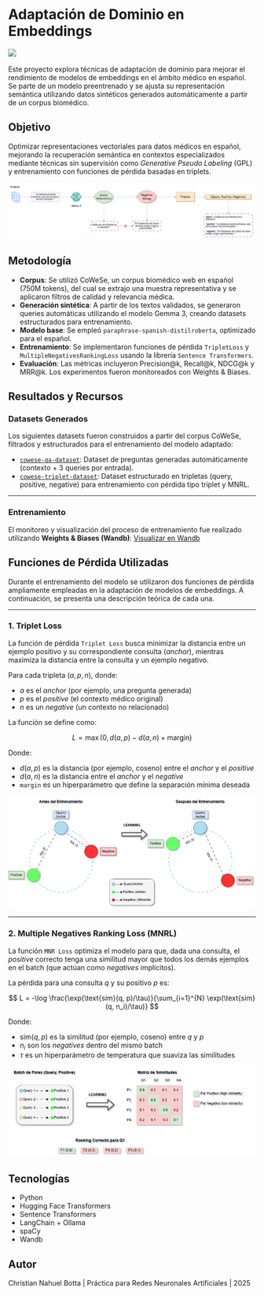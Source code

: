 # Adaptación de Dominio en Embeddings

<a href="www.linkedin.com/in/christian-n-botta/"><img src="https://img.shields.io/badge/Follow%20Chris-blue.svg?logo=linkedin"></a>

Este proyecto explora técnicas de adaptación de dominio para mejorar el rendimiento de modelos de embeddings en el ámbito médico en español. Se parte de un modelo preentrenado y se ajusta su representación semántica utilizando datos sintéticos generados automáticamente a partir de un corpus biomédico.

## Objetivo

Optimizar representaciones vectoriales para datos médicos en español, mejorando la recuperación semántica en contextos especializados mediante técnicas sin supervisión como *Generative Pseudo Labeling* (GPL) y entrenamiento con funciones de pérdida basadas en triplets.

![Diagrama de Adaptación de Dominio - Flujo de generacion de datos etiquetados](./imgs/domain_adaptation.png)

## Metodología

* **Corpus**: Se utilizó CoWeSe, un corpus biomédico web en español (750M tokens), del cual se extrajo una muestra representativa y se aplicaron filtros de calidad y relevancia médica.
* **Generación sintética**: A partir de los textos validados, se generaron queries automáticas utilizando el modelo Gemma 3, creando datasets estructurados para entrenamiento.
* **Modelo base**: Se empleó `paraphrase-spanish-distilroberta`, optimizado para el español.
* **Entrenamiento**: Se implementaron funciones de pérdida `TripletLoss` y `MultipleNegativesRankingLoss` usando la librería `Sentence Transformers`.
* **Evaluación**: Las métricas incluyeron Precision\@k, Recall\@k, NDCG\@k y MRR\@k. Los experimentos fueron monitoreados con Weights & Biases.


## Resultados y Recursos

### Datasets Generados

Los siguientes datasets fueron construidos a partir del corpus CoWeSe, filtrados y estructurados para el entrenamiento del modelo adaptado:

* [`cowese-qa-dataset`](https://huggingface.co/datasets/chrisnb1/cowese-qa-dataset): Dataset de preguntas generadas automáticamente (contexto + 3 queries por entrada).
* [`cowese-triplet-dataset`](https://huggingface.co/datasets/chrisnb1/cowese-triplet-dataset): Dataset estructurado en tripletas (query, positive, negative) para entrenamiento con pérdida tipo triplet y MNRL.

---

### Entrenamiento

El monitoreo y visualización del proceso de entrenamiento fue realizado utilizando **Weights & Biases (Wandb)**:
[Visualizar en Wandb](https://wandb.ai/chrisnb1/sentence-transformers?nw=nwuserchrisbotta1)


##  Funciones de Pérdida Utilizadas

Durante el entrenamiento del modelo se utilizaron dos funciones de pérdida ampliamente empleadas en la adaptación de modelos de embeddings. A continuación, se presenta una descripción teórica de cada una.

---

### 1. Triplet Loss

La función de pérdida `Triplet Loss` busca minimizar la distancia entre un ejemplo positivo y su correspondiente consulta (*anchor*), mientras maximiza la distancia entre la consulta y un ejemplo negativo.

Para cada tripleta $(a, p, n)$, donde:

* $a$ es el *anchor* (por ejemplo, una pregunta generada)
* $p$ es el *positive* (el contexto médico original)
* $n$ es un *negative* (un contexto no relacionado)

La función se define como:

$$
L = \max(0, d(a, p) - d(a, n) + \text{margin})
$$

Donde:

* $d(a, p)$ es la distancia (por ejemplo, coseno) entre el *anchor* y el *positive*
* $d(a, n)$ es la distancia entre el *anchor* y el *negative*
* `margin` es un hiperparámetro que define la separación mínima deseada


![Triplet Loss](./imgs/tploss.png)

---

### 2. Multiple Negatives Ranking Loss (MNRL)

La función `MNR Loss` optimiza el modelo para que, dada una consulta, el *positive* correcto tenga una similitud mayor que todos los demás ejemplos en el batch (que actúan como *negatives* implícitos).

La pérdida para una consulta $q$ y su positivo $p$ es:

$$
L = -\log \frac{\exp(\text{sim}(q, p)/\tau)}{\sum_{i=1}^{N} \exp(\text{sim}(q, n_i)/\tau)}
$$

Donde:

* $\text{sim}(q, p)$ es la similitud (por ejemplo, coseno) entre $q$ y $p$
* $n_i$ son los *negatives* dentro del mismo batch
* $\tau$ es un hiperparámetro de temperatura que suaviza las similitudes


![MNRL Loss](./imgs/mnrloss.png)



## Tecnologías

* Python
* Hugging Face Transformers
* Sentence Transformers
* LangChain + Ollama
* spaCy
* Wandb

## Autor

Christian Nahuel Botta | Práctica para Redes Neuronales Artificiales | 2025

